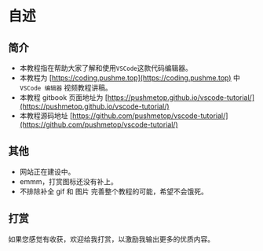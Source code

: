 # 自述

## 简介

* 本教程指在帮助大家了解和使用`VSCode`这款代码编辑器。
* 本教程为 [https://coding.pushme.top](https://coding.pushme.top) 中 `VSCode 编辑器` 视频教程讲稿。
* 本教程 gitbook 页面地址为 [https://pushmetop.github.io/vscode-tutorial/](https://pushmetop.github.io/vscode-tutorial/)
* 本教程源码地址 [https://github.com/pushmetop/vscode-tutorial/](https://github.com/pushmetop/vscode-tutorial/)

## 其他

* 网站正在建设中。
* emmm，打赏图标还没有补上。
* 不排除补全 gif 和 图片 完善整个教程的可能，希望不会饿死。

## 打赏
如果您感觉有收获，欢迎给我打赏，以激励我输出更多的优质内容。